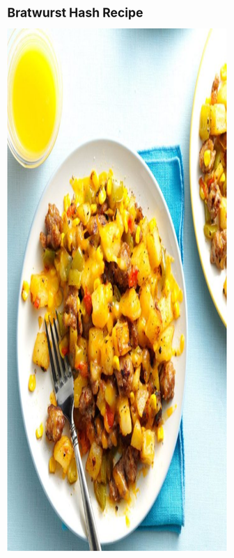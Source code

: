 
</head>
<body>
<h1>Bratwurst Hash Recipe</h1>
<img src="food.jpg" alt="food" height="1200"width="675">
